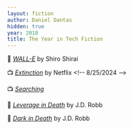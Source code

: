```yaml
---
layout: fiction
author: Daniel Dantas
hidden: true
year: 2018
title: The Year in Tech Fiction
---
```


📔 [_WALL-E_](https://pixar.fandom.com/wiki/WALL-E_(manga)) by Shiro Shirai <!-- 12/9/2024 -->

📺 [_Extinction_](https://en.wikipedia.org/wiki/Extinction_(2018_film)) by Netflix <!-- 8/25/2024 -->

📺 [_Searching_](https://en.wikipedia.org/wiki/Searching_(film)) <!-- 8/6/2023 -->

📕 [_Leverage in Death_](https://jdrobb.com/2018/09/leverage-in-death/) by J.D. Robb <!-- 6/28/2023 -->

📕 [_Dark in Death_](https://jdrobb.com/2018/01/dark-in-death/) by J.D. Robb <!-- 6/24/2023 -->



